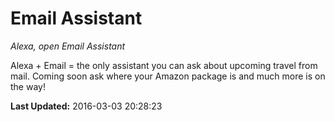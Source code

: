 # Email Assistant
*Alexa, open Email Assistant*

Alexa + Email = the only assistant you can ask about upcoming travel from mail. Coming soon ask where your Amazon package is and much more is on the way!

**Last Updated:** 2016-03-03 20:28:23
